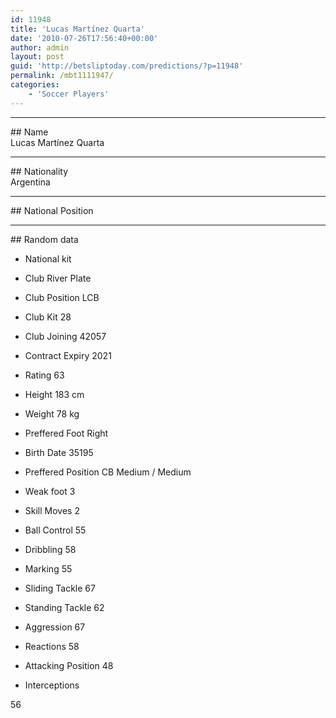 ```yaml
---
id: 11948
title: 'Lucas Martínez Quarta'
date: '2010-07-26T17:56:40+00:00'
author: admin
layout: post
guid: 'http://betsliptoday.com/predictions/?p=11948'
permalink: /mbt1111947/
categories:
    - 'Soccer Players'
---
```


- - - - - -

\## Name  
 Lucas Martínez Quarta

- - - - - -

\## Nationality  
 Argentina

- - - - - -

\## National Position

- - - - - -

\## Random data

- National kit
- Club
 River Plate

- Club Position
 LCB

- Club Kit
 28

- Club Joining
 42057

- Contract Expiry
 2021

- Rating
 63

- Height
 183 cm

- Weight
 78 kg

- Preffered Foot
 Right

- Birth Date
 35195

- Preffered Position
 CB Medium / Medium

- Weak foot
 3

- Skill Moves
 2

- Ball Control
 55

- Dribbling
 58

- Marking
 55

- Sliding Tackle
 67

- Standing Tackle
 62

- Aggression
 67

- Reactions
 58

- Attacking Position
 48

- Interceptions

 56